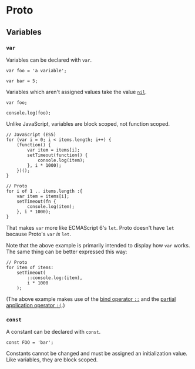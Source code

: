 # Proto

## Variables

### `var`

Variables can be declared with `var`.

	var foo = 'a variable';

	var bar = 5;

Variables which aren't assigned values take the value [`nil`](nil.md).

	var foo;

	console.log(foo);

Unlike JavaScript, variables are block scoped, not function scoped.

	// JavaScript (ES5)
	for (var i = 0; i < items.length; i++) {
		(function() {
			var item = items[i];
			setTimeout(function() {
				console.log(item);
			}, i * 1000);
		})();
	}

	// Proto
	for i of 1 .. items.length :{
		var item = items[i];
		setTimeout(fn {
			console.log(item);
		}, i * 1000);
	}

That makes `var` more like ECMAScript 6's `let`.  Proto doesn't have `let` because Proto's `var` *is* `let`.

Note that the above example is primarily intended to display how `var` works.  The same thing can be better expressed this way:

	// Proto
	for item of items:
		setTimeout(
			::console.log:(item),
			i * 1000
		);

(The above example makes use of the [bind operator `::`](../operators/bind.md) and the [partial application operator `:(`](../operators/partial-application.md).)

### `const`

A constant can be declared with `const`.

	const FOO = 'bar';

Constants cannot be changed and must be assigned an initialization value.  Like variables, they are block scoped.